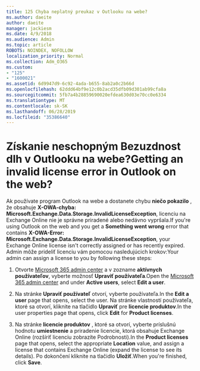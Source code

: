 ```yaml
---
title: 125 Chyba neplatný preukaz v Outlooku na webe?
ms.author: daeite
author: daeite
manager: jackiesm
ms.date: 4/9/2018
ms.audience: Admin
ms.topic: article
ROBOTS: NOINDEX, NOFOLLOW
localization_priority: Normal
ms.collection: Adm_O365
ms.custom:
- "125"
- "1600021"
ms.assetid: 6d9947d9-6c92-4ada-b655-8ab2a0c2b66d
ms.openlocfilehash: 62ddd64bf9e12c0b2acd35dfb09d301ab99cfa8a
ms.sourcegitcommit: 5fb7a4b28859690020efdea630d03e70cc0e6334
ms.translationtype: MT
ms.contentlocale: sk-SK
ms.lasthandoff: 06/28/2019
ms.locfileid: "35386640"
---
```

# <a name="getting-an-invalid-license-error-in-outlook-on-the-web"></a><span data-ttu-id="2b1b0-102">Získanie neschopným Bezuzdnost dlh v Outlooku na webe?</span><span class="sxs-lookup"><span data-stu-id="2b1b0-102">Getting an invalid license error in Outlook on the web?</span></span>

<span data-ttu-id="2b1b0-103">Ak používate program Outlook na webe a dostanete chybu **niečo pokazilo** , že obsahuje **X-OWA-chyba: Microsoft.Exchange.Data.Storage.InvalidLicenseException**, licenciu na Exchange Online nie je správne priradené alebo nedávno vypršala.</span><span class="sxs-lookup"><span data-stu-id="2b1b0-103">If you're using Outlook on the web and you get a **Something went wrong** error that contains **X-OWA-Error: Microsoft.Exchange.Data.Storage.InvalidLicenseException**, your Exchange Online license isn't correctly assigned or has recently expired.</span></span> <span data-ttu-id="2b1b0-104">Admin môže prideliť licenciu vám pomocou nasledujúcich krokov:</span><span class="sxs-lookup"><span data-stu-id="2b1b0-104">Your admin can assign a license to you by following these steps:</span></span>
  
1. <span data-ttu-id="2b1b0-105">Otvorte [Microsoft 365 admin center](https://portal.office.com/adminportal/home#/homepage) a v zozname **aktívnych používateľov**, vyberte možnosť **Upraviť používateľa**.</span><span class="sxs-lookup"><span data-stu-id="2b1b0-105">Open the [Microsoft 365 admin center](https://portal.office.com/adminportal/home#/homepage) and under **Active users**, select **Edit a user**.</span></span>

2. <span data-ttu-id="2b1b0-106">Na stránke **Upraviť používateľ** otvorí, vyberte používateľa.</span><span class="sxs-lookup"><span data-stu-id="2b1b0-106">In the **Edit a user** page that opens, select the user.</span></span> <span data-ttu-id="2b1b0-107">Na stránke vlastností používateľa, ktoré sa otvorí, kliknite na tlačidlo **Upraviť** pre **licencie produktov**.</span><span class="sxs-lookup"><span data-stu-id="2b1b0-107">In the user properties page that opens, click **Edit** for **Product licenses**.</span></span>

3. <span data-ttu-id="2b1b0-108">Na stránke **licencie produktov** , ktoré sa otvorí, vyberte príslušnú hodnotu **umiestnenie** a priradenie licencie, ktorá obsahuje Exchange Online (rozšíriť licenciu zobrazíte Podrobnosti).</span><span class="sxs-lookup"><span data-stu-id="2b1b0-108">In the **Product licenses** page that opens, select the appropriate **Location** value, and assign a license that contains Exchange Online (expand the license to see its details).</span></span> <span data-ttu-id="2b1b0-109">Po dokončení kliknite na tlačidlo **Uložiť**.</span><span class="sxs-lookup"><span data-stu-id="2b1b0-109">When you're finished, click **Save**.</span></span>
